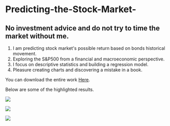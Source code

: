 # Predicting-the-Stock-Market-  

## No investment advice and do not try to time the market without me.  

1. I am predicting stock market's possible return based on bonds historical movement.
2. Exploring the S&amp;P500 from a financial and macroeconomic perspective.
3. I focus on descriptive statistics and building a regression model.
4. Pleasure creating charts and discovering a mistake in a book.
   

You can download the entire work [Here](https://www.researchgate.net/publication/360546616_Price-earnings_ratio_and_interest_rates).   

Below are some of the highlighted results.

![](https://github.com/BorisNaydenov/Predicting-the-Stock-Market-/blob/main/descriptive%20statistics.png)

![](https://github.com/BorisNaydenov/Predicting-the-Stock-Market-/blob/main/regression.png)

![](https://github.com/BorisNaydenov/Predicting-the-Stock-Market-/blob/main/Damodaran-Graph%20replicated.png)
